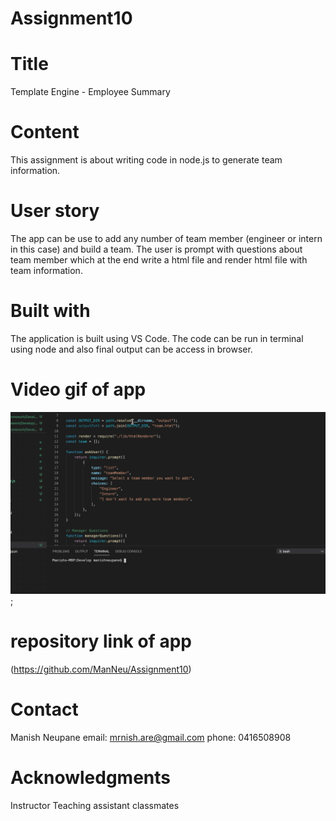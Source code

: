 # Assignment10
# Title
Template Engine - Employee Summary

# Content
This assignment is about writing code in node.js to generate team information.


# User story
The app can be use to add any number of team member (engineer or intern in this case) and build a team. The user is prompt with questions about team member which at the end write a html file and render html file with team information. 

# Built with
The application is built using VS Code. The code can be run in terminal using node and also final output can be access in browser.
 
# Video gif of app
![gif file team profile generator](Homework/Assignment10longGif.gif);

# repository link of app
(https://github.com/ManNeu/Assignment10)

# Contact
Manish Neupane
email: mrnish.are@gmail.com
phone: 0416508908

# Acknowledgments
Instructor
Teaching assistant 
classmates
